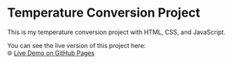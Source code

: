 # Temperature Conversion Project

This is my temperature conversion project with HTML, CSS, and JavaScript.

You can see the live version of this project here:  
🌐 [Live Demo on GitHub Pages](https://aminsaei.github.io/Temperature-Conversion-/)
